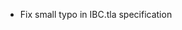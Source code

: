 - Fix small typo in IBC.tla specification

[#1285]: https://github.com/informalsystems/ibc-rs/pull/1285

